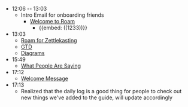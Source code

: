 - 12:06 -- 13:03
    - Intro Email for onboarding friends
        - [Welcome to Roam](<Welcome to Roam.md>)
            - {{embed: ((1233))}}
- 13:03
    - [Roam for Zettlekasting](<Roam for Zettlekasting.md>)
    - [GTD](<GTD.md>)
    - [Diagrams](<Diagrams.md>)
- 15:49
    - [What People Are Saying](<What People Are Saying.md>)
- 17:12
    - [Welcome Message](<Welcome Message.md>)
- 17:13
    - Realized that the daily log is a good thing for people to check out new things we've added to the guide, will update accordingly
